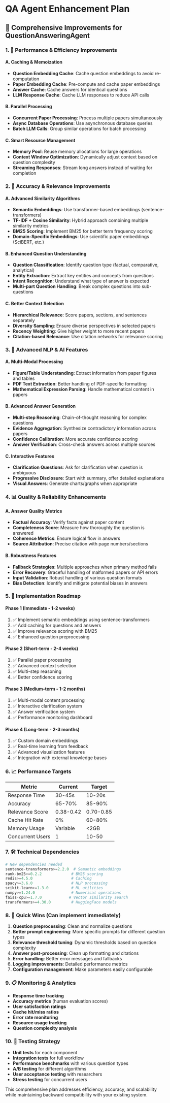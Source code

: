 # QA Agent Enhancement Plan

## 🎯 Comprehensive Improvements for QuestionAnsweringAgent

### 1. 🚀 **Performance & Efficiency Improvements**

#### A. Caching & Memoization
- **Question Embedding Cache**: Cache question embeddings to avoid re-computation
- **Paper Embedding Cache**: Pre-compute and cache paper embeddings
- **Answer Cache**: Cache answers for identical questions
- **LLM Response Cache**: Cache LLM responses to reduce API calls

#### B. Parallel Processing
- **Concurrent Paper Processing**: Process multiple papers simultaneously
- **Async Database Operations**: Use asynchronous database queries
- **Batch LLM Calls**: Group similar operations for batch processing

#### C. Smart Resource Management
- **Memory Pool**: Reuse memory allocations for large operations
- **Context Window Optimization**: Dynamically adjust context based on question complexity
- **Streaming Responses**: Stream long answers instead of waiting for completion

### 2. 🎯 **Accuracy & Relevance Improvements**

#### A. Advanced Similarity Algorithms
- **Semantic Embeddings**: Use transformer-based embeddings (sentence-transformers)
- **TF-IDF + Cosine Similarity**: Hybrid approach combining multiple similarity metrics
- **BM25 Scoring**: Implement BM25 for better term frequency scoring
- **Domain-Specific Embeddings**: Use scientific paper embeddings (SciBERT, etc.)

#### B. Enhanced Question Understanding
- **Question Classification**: Identify question type (factual, comparative, analytical)
- **Entity Extraction**: Extract key entities and concepts from questions
- **Intent Recognition**: Understand what type of answer is expected
- **Multi-part Question Handling**: Break complex questions into sub-questions

#### C. Better Context Selection
- **Hierarchical Relevance**: Score papers, sections, and sentences separately
- **Diversity Sampling**: Ensure diverse perspectives in selected papers
- **Recency Weighting**: Give higher weight to more recent papers
- **Citation-based Relevance**: Use citation networks for relevance scoring

### 3. 🧠 **Advanced NLP & AI Features**

#### A. Multi-Modal Processing
- **Figure/Table Understanding**: Extract information from paper figures and tables
- **PDF Text Extraction**: Better handling of PDF-specific formatting
- **Mathematical Expression Parsing**: Handle mathematical content in papers

#### B. Advanced Answer Generation
- **Multi-step Reasoning**: Chain-of-thought reasoning for complex questions
- **Evidence Aggregation**: Synthesize contradictory information across papers
- **Confidence Calibration**: More accurate confidence scoring
- **Answer Verification**: Cross-check answers across multiple sources

#### C. Interactive Features
- **Clarification Questions**: Ask for clarification when question is ambiguous
- **Progressive Disclosure**: Start with summary, offer detailed explanations
- **Visual Answers**: Generate charts/graphs when appropriate

### 4. 📊 **Quality & Reliability Enhancements**

#### A. Answer Quality Metrics
- **Factual Accuracy**: Verify facts against paper content
- **Completeness Score**: Measure how thoroughly the question is answered
- **Coherence Metrics**: Ensure logical flow in answers
- **Source Attribution**: Precise citation with page numbers/sections

#### B. Robustness Features
- **Fallback Strategies**: Multiple approaches when primary method fails
- **Error Recovery**: Graceful handling of malformed papers or API errors
- **Input Validation**: Robust handling of various question formats
- **Bias Detection**: Identify and mitigate potential biases in answers

### 5. 🔧 **Implementation Roadmap**

#### Phase 1 (Immediate - 1-2 weeks)
1. ✅ Implement semantic embeddings using sentence-transformers
2. ✅ Add caching for questions and answers
3. ✅ Improve relevance scoring with BM25
4. ✅ Enhanced question preprocessing

#### Phase 2 (Short-term - 2-4 weeks)  
1. ✅ Parallel paper processing
2. ✅ Advanced context selection
3. ✅ Multi-step reasoning
4. ✅ Better confidence scoring

#### Phase 3 (Medium-term - 1-2 months)
1. ✅ Multi-modal content processing
2. ✅ Interactive clarification system
3. ✅ Answer verification system
4. ✅ Performance monitoring dashboard

#### Phase 4 (Long-term - 2-3 months)
1. ✅ Custom domain embeddings
2. ✅ Real-time learning from feedback
3. ✅ Advanced visualization features
4. ✅ Integration with external knowledge bases

### 6. 📈 **Performance Targets**

| Metric | Current | Target | 
|--------|---------|--------|
| Response Time | 30-45s | 10-20s |
| Accuracy | 65-70% | 85-90% |
| Relevance Score | 0.38-0.42 | 0.70-0.85 |
| Cache Hit Rate | 0% | 60-80% |
| Memory Usage | Variable | <2GB |
| Concurrent Users | 1 | 10-50 |

### 7. 🛠️ **Technical Dependencies**

```python
# New dependencies needed
sentence-transformers>=2.2.0  # Semantic embeddings
rank-bm25>=0.2.2             # BM25 scoring  
redis>=4.5.0                 # Caching
spacy>=3.6.0                 # NLP processing
scikit-learn>=1.3.0          # ML utilities
numpy>=1.24.0                # Numerical operations
faiss-cpu>=1.7.0            # Vector similarity search
transformers>=4.30.0         # HuggingFace models
```

### 8. 🎯 **Quick Wins (Can implement immediately)**

1. **Question preprocessing**: Clean and normalize questions
2. **Better prompt engineering**: More specific prompts for different question types  
3. **Relevance threshold tuning**: Dynamic thresholds based on question complexity
4. **Answer post-processing**: Clean up formatting and citations
5. **Error handling**: Better error messages and fallbacks
6. **Logging improvements**: Detailed performance metrics
7. **Configuration management**: Make parameters easily configurable

### 9. 📋 **Monitoring & Analytics**

- **Response time tracking**
- **Accuracy metrics** (human evaluation scores)
- **User satisfaction ratings**
- **Cache hit/miss ratios**
- **Error rate monitoring**
- **Resource usage tracking**
- **Question complexity analysis**

### 10. 🧪 **Testing Strategy**

- **Unit tests** for each component
- **Integration tests** for full workflow
- **Performance benchmarks** with various question types
- **A/B testing** for different algorithms
- **User acceptance testing** with researchers
- **Stress testing** for concurrent users

This comprehensive plan addresses efficiency, accuracy, and scalability while maintaining backward compatibility with your existing system.
